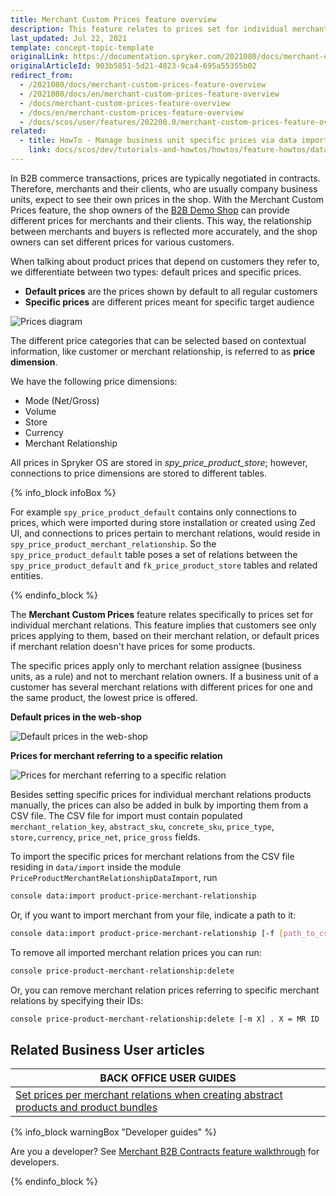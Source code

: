 ```yaml
---
title: Merchant Custom Prices feature overview
description: This feature relates to prices set for individual merchant relations. Customers see only prices applying to them, based on their merchant relation.
last_updated: Jul 22, 2021
template: concept-topic-template
originalLink: https://documentation.spryker.com/2021080/docs/merchant-custom-prices-feature-overview
originalArticleId: 903b5851-5d21-4823-9ca4-695a55355b02
redirect_from:
  - /2021080/docs/merchant-custom-prices-feature-overview
  - /2021080/docs/en/merchant-custom-prices-feature-overview
  - /docs/merchant-custom-prices-feature-overview
  - /docs/en/merchant-custom-prices-feature-overview
  - /docs/scos/user/features/202200.0/merchant-custom-prices-feature-overview.html
related:
  - title: HowTo - Manage business unit specific prices via data import
    link: docs/scos/dev/tutorials-and-howtos/howtos/feature-howtos/data-imports/how-to-manage-business-unit-specific-prices-via-data-import.html
---
```


In B2B commerce transactions, prices are typically negotiated in contracts. Therefore, merchants and their clients, who are usually company business units, expect to see their own prices in the shop. With the Merchant Custom Prices feature, the shop owners of the [B2B Demo Shop](/docs/scos/user/intro-to-spryker/b2b-suite.html) can provide different prices for merchants and their clients. This way, the relationship between merchants and buyers is reflected more accurately, and the shop owners can set different prices for various customers.


When talking about product prices that depend on customers they refer to, we differentiate between two types: default prices and specific prices.

- **Default prices** are the prices shown by default to all regular customers
- **Specific prices** are different prices meant for specific target audience

![Prices diagram](https://spryker.s3.eu-central-1.amazonaws.com/docs/Features/Price/Prices+per+Merchant+Relations/Prices+per+Merchant+Relation+Feature+Overview/prices_diagram.png)

The different price categories that can be selected based on contextual information, like customer or merchant relationship, is referred to as **price dimension**.

We have the following price dimensions:

- Mode (Net/Gross)
- Volume
- Store
- Currency
- Merchant Relationship

All prices in Spryker OS are stored in *spy_price_product_store*; however, connections to price dimensions are stored to different tables.

{% info_block infoBox %}

For example `spy_price_product_default` contains only connections to prices, which were imported during store installation or created using Zed UI, and connections to prices pertain to merchant relations, would reside in `spy_price_product_merchant_relationship`. So the `spy_price_product_default` table poses a set of relations between the `spy_price_product_default` and `fk_price_product_store` tables and related entities.

{% endinfo_block %}

The **Merchant Custom Prices** feature relates specifically to prices set for individual merchant relations. This feature implies that customers see only prices applying to them, based on their merchant relation, or default prices if merchant relation doesn't have prices for some products.

The specific prices apply only to merchant relation assignee (business units, as a rule) and not to merchant relation owners. If a business unit of a customer has several merchant relations with different prices for one and the same product, the lowest price is offered.


**Default prices in the web-shop**

![Default prices in the web-shop](https://spryker.s3.eu-central-1.amazonaws.com/docs/Features/Price/Prices+per+Merchant+Relations/Prices+per+Merchant+Relation+Feature+Overview/default_prices.png)

**Prices for merchant referring to a specific relation**

![Prices for merchant referring to a specific relation](https://spryker.s3.eu-central-1.amazonaws.com/docs/Features/Price/Prices+per+Merchant+Relations/Prices+per+Merchant+Relation+Feature+Overview/merchant_prices.png)

Besides setting specific prices for individual merchant relations products manually, the prices can also be added in bulk by importing them from a CSV file. The CSV file for import must contain populated `merchant_relation_key`, `abstract_sku`, `concrete_sku`, `price_type`, `store,currency`, `price_net`, `price_gross` fields.

To import the specific prices for merchant relations from the CSV file residing in `data/import` inside the module `PriceProductMerchantRelationshipDataImport`, run

```bash
console data:import product-price-merchant-relationship
```

Or, if you want to import merchant from your file, indicate a path to it:

```bash
console data:import product-price-merchant-relationship [-f [path_to_csv_file]
```

To remove all imported merchant relation prices you can run:

```bash
console price-product-merchant-relationship:delete
```

Or, you can remove merchant relation prices referring to specific merchant relations by specifying their IDs:

```bash
console price-product-merchant-relationship:delete [-m X] . X = MR ID
```

## Related Business User articles

|BACK OFFICE USER GUIDES|
|---|
| [Set prices per merchant relations when creating abstract products and product bundles](/docs/scos/user/back-office-user-guides/{{page.version}}/catalog/products/manage-abstract-products-and-product-bundles/create-abstract-products-and-product-bundles.html)   |

{% info_block warningBox "Developer guides" %}

Are you a developer? See [Merchant B2B Contracts feature walkthrough](/docs/scos/dev/feature-walkthroughs/{{page.version}}/merchant-b2b-contracts-feature-walkthrpugh.html) for developers.

{% endinfo_block %}
